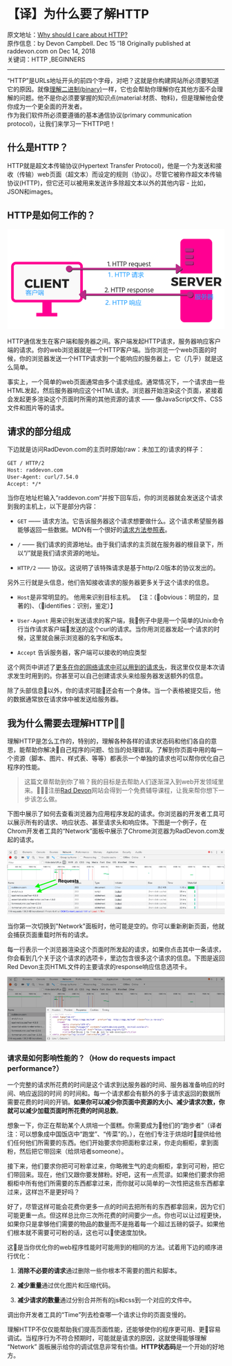 # 【译】为什么要了解HTTP
原文地址：[Why should I care about HTTP?](https://dev.to/raddevon/why-should-i-care-about-http-2em3)  
原作信息：by Devon Campbell. Dec 15 '18 Originally published at raddevon.com on Dec 14, 2018  
关键词：HTTP ,BEGINNERS
***
“HTTP”是URLs地址开头的前四个字母，对吧？这就是你构建网站所必须要知道它的原因。就像[理解二进制(binary)](https://raddevon.com/articles/the-basics-of-binary-and-other-number-systems-for-web-developers/)一样，它也会帮助你理解你在其他方面不会理解的问题。他不是你必须要掌握的知识点(material:材质、物料)，但是理解他会使你成为一个更全面的开发者。  
作为我们软件所必须要遵循的基本通信协议(primary communication protocol)，让我们来学习一下HTTP吧！  

## 什么是HTTP？

HTTP就是超文本传输协议(Hypertext Transfer Protocol)，他是一个为发送和接收（传输）web页面（超文本）而设定的规则（协议）。尽管它被称作超文本传输协议(HTTP)，但它还可以被用来发送许多除超文本以外的其他内容 - 比如，JSON和images。

## HTTP是如何工作的？
![HTTP是如何工作的？](./images/http-flowchart.png)


HTTP通信发生在客户端和服务器之间。客户端发起HTTP请求，服务器响应客户端的请求。你的web浏览器就是一个HTTP客户端。当你浏览一个web页面的时候，你的浏览器发送一个HTTP请求到一个能响应的服务器上，它（几乎）就是这么简单。


事实上，一个简单的web页面通常由多个请求组成。通常情况下，一个请求由一些HTML发起，然后服务器响应这个HTML请求。浏览器开始渲染这个页面，紧接着会发起更多渲染这个页面时所需的其他资源的请求 —— 像JavaScript文件、CSS文件和图片等的请求。  

## 请求的部分组成
下边就是访问RadDevon.com的主页时原始(raw：未加工的)请求的样子：

```
GET / HTTP/2
Host: raddevon.com
User-Agent: curl/7.54.0
Accept: */*
```


当你在地址栏输入“raddevon.com”并按下回车后，你的浏览器就会发送这个请求到我的主机上，以下是部分内容：


* ```GET``` —— 请求方法。它告诉服务器这个请求想要做什么。这个请求希望服务器能够返回一些数据。MDN有一个很好的[请求方法参照表](https://developer.mozilla.org/en-US/docs/Web/HTTP/Methods)。  

* ```/``` —— 我们请求的资源地址。由于我们请求的主页就在服务器的根目录下，所以“/”就是我们请求资源的地址。  

* ```HTTP/2``` —— 协议。这说明了该特殊请求是基于http/2.0版本的协议发出的。  


另外三行就是头信息，他们告知接收请求的服务器更多关于这个请求的信息。

* ```Host```是非常明显的。 他用来识别目标主机。
【注：(obvious：明显的，显著的)、（identifies：识别，鉴定）】

* ```User-Agent``` 用来识别发送请求的客户端，我例子中是用一个简单的Unix命令行当作请求客户端发送的这个curl的请求。当你用浏览器发起一个请求的时候，这里就会展示浏览器的名字和版本。

* ```Accept```  告诉服务器，客户端可以接收的响应类型

这个网页中讲述了[更多在你的网络请求中可以用到的请求头](https://developer.mozilla.org/en-US/docs/Web/HTTP/Headers)，我这里仅仅是本次请求发生时用到的。你甚至可以自己创建请求头来给服务器发送额外的信息。

除了头部信息以外，你的请求可能还会有一个身体。当一个表格被提交后，他的数据通常放在请求体中被发送给服务器。

## 我为什么需要去理解HTTP？

理解HTTP是怎么工作的，特别的，理解各种各样的请求状态码和他们各自的意思，能帮助你解决自己程序的问题、恰当的处理错误。了解到你页面中用的每一个资源（脚本、图片、样式表、等等）都表示一个单独的请求也可以帮你优化自己程序的性能。  

> 这篇文章帮助到你了嘛？我的目标是去帮助人们逐渐深入到web开发领域里来。🤬🔜🤩注册[Rad Devon](https://raddevon.com/)网站会得到一个免费辅导课程，让我来帮你想下一步该怎么做。

下图中展示了如何去查看浏览器为应用程序发起的请求。你浏览器的开发者工具可以展示所有的请求、响应状态、甚至请求头和响应体。下图是一个例子，在Chrom开发者工具的“Network”面板中展示了Chrome浏览器为RadDevon.com发起的请求。

![Chrome开发者工具的Network面板](./images/dev-tools-network-tab-requests.png)

当你第一次切换到"Network"面板时，他可能是空的。你可以重新刷新页面，他就会捕获页面重载时所有的请求。

每一行表示一个浏览器渲染这个页面时所发起的请求，如果你点击其中一条请求，你会看到几个关于这个请求的选项卡，里边包含很多这个请求的信息。下图是返回Red Devon主页HTML文件的主要请求的response响应信息选项卡。

![Chrome开发工具中的响应面板](./images/dev-tools-response.png)

### 请求是如何影响性能的？（How do requests impact performance?）

一个完整的请求所花费的时间是这个请求到达服务器的时间、服务器准备响应的时间、响应返回的时间 的时间和。每一个请求都会有额外的多于请求返回的数据所需要花费的时间的开销。**如果你可以减少你页面中资源的大小、减少请求次数，你就可以减少加载页面时所花费的时间总数**。  

想象一下，你正在帮助某个人烘培一个蛋糕。你需要成为他们的“跑步者”（译者注：可以想象成中国饭店中“跑堂”、“传菜”的。），在他们专注于烘焙时提供给他们任何他们所需要的东西。他们开始要求你把面粉拿过来，你走向橱柜，拿到面粉，然后把它带回来（给烘培者someone）。

接下来，他们要求你把可可粉拿过来，你略微生气的走向橱柜，拿到可可粉，把它们带回来。现在，他们又跟你要发酵粉。好吧，这有一点荒谬。如果他们要求你把橱柜中所有他们所需要的东西都拿过来，而你就可以简单的一次性把这些东西都拿过来，这样岂不是更好吗？

好了，尽管这样可能会花费你更多一点的时间去把所有的东西都拿回来，因为它们可能更重一点。但这样总比你三次所花费的时间要少一点。你也可以让过程更快，如果你只是拿够他们需要的物品的数量而不是拖着每一个超过五磅的袋子。如果他们根本就不需要可可粉的话，这也可以使速度加快。


这是当你优化你的web程序性能时可能用到的相同的方法。试着用下边的顺序进行优化：

1. **消除不必要的请求**通过删除一些你根本不需要的图片和脚本。

2. **减少重量**通过优化图片和压缩代码。

3. **减少请求的数量**通过分别合并所有的js和css到一个对应的文件中。

调出你开发者工具的“Time”列去检查哪一个请求让你的页面变慢的。

理解HTTP不仅仅能帮助我们提高页面性能，还能够使你的程序更可用、更容易调试。当程序行为不符合预期时，可能就是请求的原因，这就使得能够理解 “Network” 面板展示给你的调试信息非常有价值。**HTTP状态码**是一个开始的好地方。

